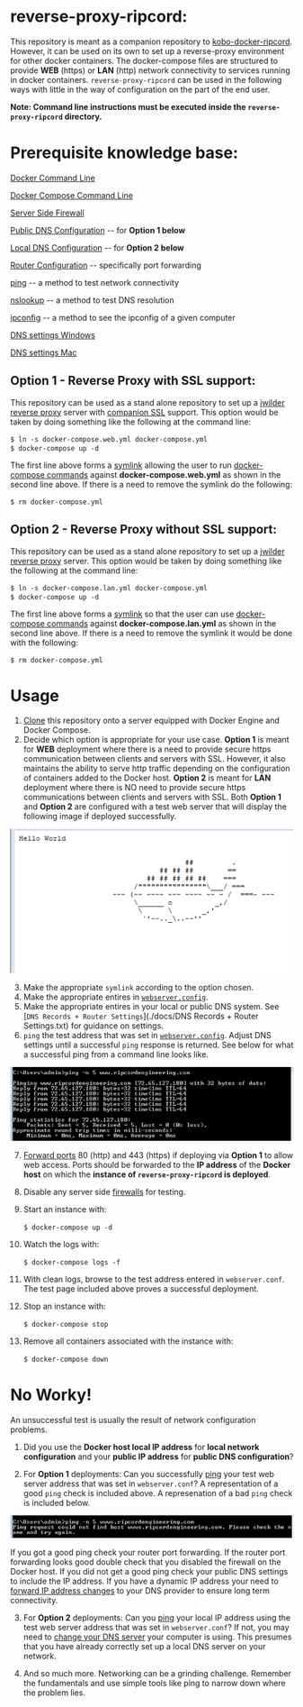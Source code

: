 # reverse-proxy-ripcord:
This repository is meant as a companion repository to [kobo-docker-ripcord](https://github.com/jpstaub/kobo-docker-ripcord).
However, it can be used on its own to set up a reverse-proxy environment for other docker containers. The docker-compose files are structured to provide **WEB** (https) or **LAN** (http) network connectivity to services running in docker containers. `reverse-proxy-ripcord` can be used in the following ways with little in the way of configuration on the part of the end user.

**Note: Command line instructions must be executed inside the `reverse-proxy-ripcord` directory.**

# Prerequisite knowledge base:
[Docker Command Line](https://docs.docker.com/engine/reference/commandline/cli/)

[Docker Compose Command Line](https://docs.docker.com/compose/reference/)

[Server Side Firewall](https://help.ubuntu.com/community/UFW)

[Public DNS Configuration](http://freedns.afraid.org/) -- for **Option 1 below**

[Local DNS Configuration](https://superuser.com/questions/45789/running-dns-locally-for-home-network) -- for **Option 2 below**

[Router Configuration](https://www.dd-wrt.com/wiki/index.php/Tutorials) -- specifically port forwarding

[ping](https://www.lifewire.com/ping-command-2618099) -- a method to test network connectivity 

[nslookup](https://www.lifewire.com/what-is-nslookup-817516) -- a method to test DNS resolution

[ipconfig](https://www.lifewire.com/what-is-nslookup-817516) -- a method to see the ipconfig of a given computer

[DNS settings Windows](https://www.windowscentral.com/how-change-your-pcs-dns-settings-windows-10)

[DNS settings Mac](http://osxdaily.com/2015/12/05/change-dns-server-settings-mac-os-x/)

## Option 1 - Reverse Proxy with SSL support:
This repository can be used as a stand alone repository to set up a [jwilder reverse proxy](https://github.com/jwilder/nginx-proxy) server with [companion SSL](https://github.com/JrCs/docker-letsencrypt-nginx-proxy-companion) support. This option would be taken by doing something like the following at the command line:
```
$ ln -s docker-compose.web.yml docker-compose.yml
$ docker-compose up -d
```
The first line above forms a [symlink](https://kb.iu.edu/d/abbe) allowing the user to run [docker-compose commands](https://docs.docker.com/compose/reference/) against **docker-compose.web.yml** as shown in the second line above. If there is a need to remove the symlink do the following:

    $ rm docker-compose.yml

## Option 2 - Reverse Proxy without SSL support:
This repository can be used as a stand alone repository to set up a [jwilder reverse proxy](https://github.com/jwilder/nginx-proxy) server. This option would be taken by doing something like the following at the command line:
```
$ ln -s docker-compose.lan.yml docker-compose.yml
$ docker-compose up -d
```
The first line above forms a [symlink](https://kb.iu.edu/d/abbe) so that the user can use [docker-compose commands](https://docs.docker.com/compose/reference/) against **docker-compose.lan.yml** as shown in the second line above. If there is a need to remove the symlink it would be done with the following:

    $ rm docker-compose.yml

# Usage
1. [Clone](https://help.github.com/articles/cloning-a-repository/) this repository onto a server equipped with Docker Engine and Docker Compose.
2. Decide which option is appropriate for your use case. **Option 1** is meant for **WEB** deployment where there is a need to provide secure https communication between clients and servers with SSL. However, it also maintains the ability to serve http traffic depending on the configuration of containers added to the Docker host. **Option 2** is meant for **LAN** deployment where there is NO need to provide secure https communications between clients and servers with SSL. Both **Option 1** and **Option 2** are configured with a test web server that will display the following image if deployed successfully. 

![test web page](./docs/test_web_page.PNG)

3. Make the appropriate `symlink` according to the option chosen.
4. Make the appropriate entires in [`webserver.config`](./webserver.config.txt).
5. Make the appropriate entires in your local or public DNS system. See [`DNS Records + Router Settings`](./docs/DNS Records + Router Settings.txt) for guidance on settings.
6. `ping` the test address that was set in [`webserver.config`](./webserver.config.txt). Adjust DNS settings until a successful `ping` response is returned. See below for what a successful ping from a command line looks like.

![good ping](./docs/good_ping_check.PNG)

7. [Forward ports](https://www.dd-wrt.com/wiki/index.php/Tutorials) 80 (http) and 443 (https) if deploying via **Option 1** to allow web access. Ports should be forwarded to the **IP address** of the **Docker host** on which the **instance of `reverse-proxy-ripcord` is deployed**.
8. Disable any server side [firewalls](https://help.ubuntu.com/community/UFW) for testing.
9. Start an instance with:

    ```$ docker-compose up -d```
    
10. Watch the logs with:

    ```$ docker-compose logs -f```
    
11. With clean logs, browse to the test address entered in `webserver.conf`. The test page included above proves a successful deployment.     
12. Stop an instance with:

    ```$ docker-compose stop```
    
13. Remove all containers associated with the instance with:

    ```$ docker-compose down```
    
# No Worky!
An unsuccessful test is usually the result of network configuration problems. 

1. Did you use the **Docker host local IP address** for **local network configuration** and your **public IP address** for **public DNS configuration**?

2. For **Option 1** deployments: Can you successfully [ping](https://www.lifewire.com/ping-command-2618099) your test web server address that was set in `webserver.conf`? A representation of a good `ping` check is included above. A represenation of a bad `ping` check is included below.

![bad ping](./docs/bad_ping_check.PNG)

If you got a good ping check your router port forwarding. If the router port forwarding looks good double check that you disabled the firewall on the Docker host. If you did not get a good ping check your public DNS settings to include the IP address. If you have a dynamic IP address your need to [forward IP address changes](https://freedns.afraid.org/guide/dd-wrt/) to your DNS provider to ensure long term connectivity.

3. For **Option 2** deployments: Can you [ping](https://www.lifewire.com/ping-command-2618099) your local IP address using the test web server address that was set in `webserver.conf`? If not, you may need to [change your DNS server](https://www.lifewire.com/how-to-change-dns-servers-in-windows-7-2626271) your computer is using. This presumes that you have already correctly set up a local DNS server on your network. 

4. And so much more. Networking can be a grinding challenge. Remember the fundamentals and use simple tools like ping to narrow down where the problem lies.
